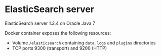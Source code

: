 # ElasticSearch server

ElasticSearch server 1.3.4 on Oracle Java 7

Docker container exposes the following resources:

* Volume `/elasticsearch` containing `data`, `logs` and `plugins` directories
* TCP ports 9300 (transport) and 9200 (HTTP)
